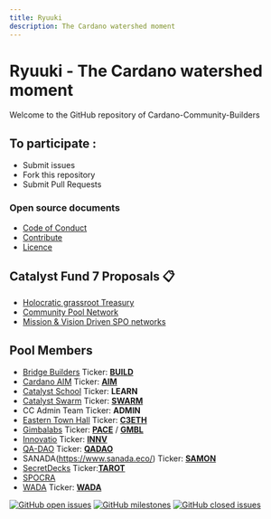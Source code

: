 ```yaml
---
title: Ryuuki
description: The Cardano watershed moment
---
```


# Ryuuki - The Cardano watershed moment

Welcome to the GitHub repository of Cardano-Community-Builders

## To participate :
* Submit issues
* Fork this repository
* Submit Pull Requests

### Open source documents 
- [Code of Conduct](https://github.com/Cardano-Community-Builders/Ryuuki/blob/main/CODE-OF-CONDUCT.md)
- [Contribute](https://github.com/Cardano-Community-Builders/Ryuuki/blob/main/CONTRIBUTE.md)
- [Licence](https://github.com/Cardano-Community-Builders/Ryuuki/blob/main/LICENSE)

## Catalyst Fund 7 Proposals 📋
- [Holocratic grassroot Treasury](https://cardano.ideascale.com/a/dtd/Community-Network-Treasury/380968-48088) 
- [Community Pool Network](https://cardano.ideascale.com/a/dtd/Community-Pool-Network/380969-48088)
- [Mission & Vision Driven SPO networks](https://cardano.ideascale.com/a/dtd/Mission-Vision-driven-SPO-Networks/383433-48088?submitted=1)

## Pool Members
- [Bridge Builders](http://bridgebuilders.io/) Ticker: [**BUILD**](https://adapools.org/pool/73322b2f81fa20871998c33aed30808fcec8e71c0e69ae866824b9d7)
- [Cardano AIM](https://cardanoaim.io/) Ticker: [**AIM**](https://adapools.org/pool/b61f05ec1e907ab9b069eaec6c664056c16f56cab59076109c66d2ae)
- [Catalyst School](https://thecatalyst.school/) Ticker: **LEARN**
- [Catalyst Swarm](https://catalystswarm.com/) Ticker: [**SWARM**](https://adapools.org/pool/e40edb5a243c9ef00296860c6b7c8272fd5923ac52b5050d68e80d9b)
- CC Admin Team Ticker: **ADMIN**
- [Eastern Town Hall](https://easterntownhall.com/) Ticker: [**C3ETH**](https://adapools.org/pool/f0a112d12e435e9659f80a41236daf525e08189702a25a7d0876f962)
- [Gimbalabs](https://gimbalabs.com/) Ticker: [**PACE**](https://adapools.org/pool/bd24b3372791f401cc029455c44ea77f3c8750ce3b804a354af0ff16) / [**GMBL**](https://adapools.org/pool/dddce8834df02109524aeb5afa0fd820fc29920eca91a63551ecc26a)
- [Innovatio](https://www.innovatiofounder.com/) Ticker: [**INNV**](https://adapools.org/pool/ef18e97a80f3e1e9633a8cd815f250d574fb308604dee96516157779)
- [QA-DAO](https://github.com/Quality-Assurance-DAO) Ticker: [**QADAO**](https://adapools.org/pool/e8fb1e898f1d3d9e219b784a080793d65153abf9dd0ab35a698cdcee)
- SANADA(https://www.sanada.eco/) Ticker: [**SAMON**](https://adapools.org/pool/54da9f3a89aa5b3f5750a0bfd257b93331094f139ee4e484e9effb0c)
- [SecretDecks](https://github.com/SecretDecks) Ticker:[**TAROT**](https://adapools.org/pool/57f6917153d55a65b2340d3bba82e2b1b35e1b033653a8893c27d8e1)
- [SPOCRA](https://spocra.io/)
- [WADA](http://wadalliance.com/) Ticker: [**WADA**](https://adapools.org/pool/77f64feb102629b2c0d9163fd6822b5ac95bcba5df33a8b5cdbd11e2)


[![GitHub open issues](https://img.shields.io/github/issues/Cardano-Community-Builders/Ryuuki?style=flat-square)](https://github.com/Cardano-Community-Builders/Ryuuki/issues)
[![GitHub milestones](https://img.shields.io/github/milestones/open/Cardano-Community-Builders/Ryuuki?style=flat-square)](https://github.com/Cardano-Community-Builders/Ryuuki/milestones)
[![GitHub closed issues](https://img.shields.io/github/issues-closed-raw/Cardano-Community-Builders/Ryuuki?style=flat-square)](https://github.com/Cardano-Community-Builders/Ryuuki/issues?q=is%3Aissue+is%3Aclosed)





